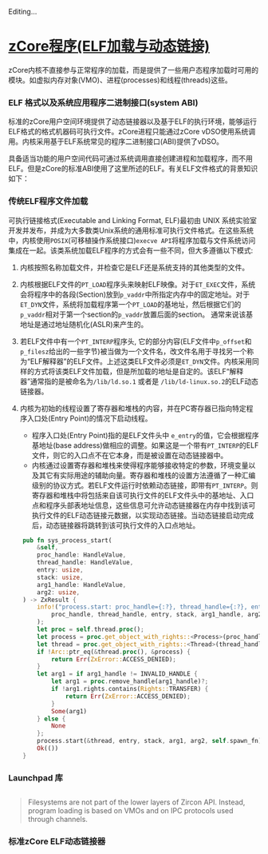 Editing...
# [zCore程序(ELF加载与动态链接)](https://fuchsia.dev/fuchsia-src/concepts/booting/program_loading)

zCore内核不直接参与正常程序的加载，而是提供了一些用户态程序加载时可用的模块。如虚拟内存对象(VMO)、进程(processes)和线程(threads)这些。 


### ELF 格式以及系统应用程序二进制接口(system ABI)


标准的zCore用户空间环境提供了动态链接器以及基于ELF的执行环境，能够运行ELF格式的格式机器码可执行文件。zCore进程只能通过zCore vDSO使用系统调用。内核采用基于ELF系统常见的程序二进制接口(ABI)提供了vDSO。  

具备适当功能的用户空间代码可通过系统调用直接创建进程和加载程序，而不用ELF。但是zCore的标准ABI使用了这里所述的ELF。有关ELF文件格式的背景知识如下： 


### 传统ELF程序文件加载  

可执行链接格式(Executable and Linking Format, ELF)最初由 UNIX 系统实验室开发并发布，并成为大多数类Unix系统的通用标准可执行文件格式。在这些系统中，内核使用```POSIX```(可移植操作系统接口)```execve API```将程序加载与文件系统访问集成在一起。该类系统加载ELF程序的方式会有一些不同，但大多遵循以下模式:  


1. 内核按照名称加载文件，并检查它是ELF还是系统支持的其他类型的文件。  


2. 内核根据ELF文件的```PT_LOAD```程序头来映射ELF映像。对于```ET_EXEC```文件，系统会将程序中的各段(Section)放到```p_vaddr```中所指定内存中的固定地址。对于```ET_DYN```文件，系统将加载程序第一个```PT_LOAD```的基地址，然后根据它们的```p_vaddr```相对于第一个section的```p_vaddr```放置后面的section。 通常来说该基地址是通过地址随机化(ASLR)来产生的。  


3. 若ELF文件中有一个```PT_INTERP```程序头,  它的部分内容(ELF文件中```p_offset```和```p_filesz```给出的一些字节)被当做为一个文件名，改文件名用于寻找另一个称为“ELF解释器”的ELF文件。上述这类ELF文件必须是```ET_DYN```文件。内核采用同样的方式将该类ELF文件加载，但是所加载的地址是自定的。该ELF“解释器”通常指的是被命名为```/lib/ld.so.1``` 或者是 ```/lib/ld-linux.so.2```的ELF动态链接器。



4. 内核为初始的线程设置了寄存器和堆栈的内容，并在PC寄存器已指向特定程序入口处(Entry Point)的情况下启动线程。 
    + 程序入口处(Entry Point)指的是ELF文件头中 ```e_entry```的值，它会根据程序基地址(base address)做相应的调整。如果这是一个带有```PT_INTERP```的ELF文件，则它的入口点不在它本身，而是被设置在动态链接器中。
    + 内核通过设置寄存器和堆栈来使得程序能够接收特定的参数，环境变量以及其它有实际用途的辅助向量。寄存器和堆栈的设置方法遵循了一种汇编级别的协议方式。若ELF文件运行时依赖动态链接，即带有```PT_INTERP```。则寄存器和堆栈中将包括来自该可执行文件的ELF文件头中的基地址、入口点和程序头部表地址信息，这些信息可允许动态链接器在内存中找到该可执行文件的ELF动态链接元数据，以实现动态链接。当动态链接启动完成后，动态链接器将跳转到该可执行文件的入口点地址。



<!-- Zircon program loading is inspired by this tradition, but does it somewhat differently. A key reason for the traditional pattern of loading the executable before loading the dynamic linker is that the dynamic linker's randomly-chosen base address must not intersect with the fixed addresses used by an ET_EXEC executable file. Zircon does not support fixed-address program loading (ELF ET_EXEC files) at all, only position-independent executables or PIEs, which are ELF ET_DYN files. --> 



```rust
    pub fn sys_process_start(
        &self,
        proc_handle: HandleValue,
        thread_handle: HandleValue,
        entry: usize,
        stack: usize,
        arg1_handle: HandleValue,
        arg2: usize,
    ) -> ZxResult {
        info!("process.start: proc_handle={:?}, thread_handle={:?}, entry={:?}, stack={:?}, arg1_handle={:?}, arg2={:?}",
            proc_handle, thread_handle, entry, stack, arg1_handle, arg2
        );
        let proc = self.thread.proc();
        let process = proc.get_object_with_rights::<Process>(proc_handle, Rights::WRITE)?;
        let thread = proc.get_object_with_rights::<Thread>(thread_handle, Rights::WRITE)?;
        if !Arc::ptr_eq(&thread.proc(), &process) {
            return Err(ZxError::ACCESS_DENIED);
        }
        let arg1 = if arg1_handle != INVALID_HANDLE {
            let arg1 = proc.remove_handle(arg1_handle)?;
            if !arg1.rights.contains(Rights::TRANSFER) {
                return Err(ZxError::ACCESS_DENIED);
            }
            Some(arg1)
        } else {
            None
        };
        process.start(&thread, entry, stack, arg1, arg2, self.spawn_fn)?;
        Ok(())
    }
```

### Launchpad 库



## 
> Filesystems are not part of the lower layers of Zircon API. Instead, program loading is based on VMOs and on IPC protocols used through channels.


### 标准zCore ELF动态链接器